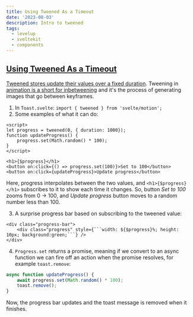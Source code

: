 ```yaml
---
title: Using Tweened As a Timeout
date: '2023-08-03'
description: Intro to tweened
tags:
  - levelup
  - sveltekit
  - components
---
```

## [Using Tweened As a Timeout](https://levelup.video/tutorials/building-svelte-components/using-tweened-as-a-timeout)

[Tweened stores update their values over a fixed duration](https://svelte.dev/docs/svelte-motion#tweened). Tweening in [animation is a short for inbetweening](https://www.adobe.com/uk/creativecloud/video/discover/tweening.html) and it's the process of generating images that go between keyframes.


1. In ```Toast.svelte```: ```import { tweened } from 'svelte/motion';```
2. Some examples of what it can do:

```
<script>
let progress = tweened(0, { duration: 1000});
function updateProgress() {
    progress.set(Math.random() * 100);
}
</script>

<h1>{$progress}</h1>
<button on:click={() => progress.set(100)}>Set to 100</button>
<button on:click={updateProgress}>Update progress</button>
```

Here, progress interpolates between the two values, and ```<h1>{$progress}</h1>``` subscribes to it to show each time it changes. So, button _Set to 100_ zooms from 0 -> 100, and _Update progress_ button moves to a random number less than 100.

3. A surprise progress bar based on subscribing to the tweened value:

```
<div class="progress-bar">
	<div class="progress" style={```width: ${$progress}%; height: 10px; background:green;```} />
</div>
```

4. ```Progress.set``` returns a promise, meaning if we convert to an async function we can fire off an action when the promise resolves, for example ```toast.remove```:

```javascript
async function updateProgress() {
	await progress.set(Math.random() * 100);
	toast.remove();
}
```

Now, the progress bar updates and the toast message is removed when it finishes.
